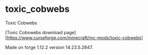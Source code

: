# toxic_cobwebs
Toxic Cobwebs

[Toxic Cobswebs download page][https://www.curseforge.com/minecraft/mc-mods/toxic-cobwebs]

Made on forge 1.12.2 version 14.23.5.2847.
